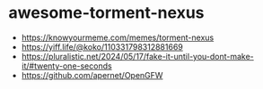 # awesome-torment-nexus

* https://knowyourmeme.com/memes/torment-nexus
* https://yiff.life/@koko/110331798312881669
* https://pluralistic.net/2024/05/17/fake-it-until-you-dont-make-it/#twenty-one-seconds
* https://github.com/apernet/OpenGFW
